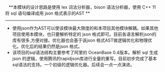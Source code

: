     **本模块的设计思路是使用 lex 词法分析器，bison 语法分析器，使用 C++ 11 将 sql 语句编译成用 json 格式表示的AST **
* * *
*   使用json作为AST可以使该模块最大限度的和本项目其他模块解耦。如果其他项目使用本模块，也只要解析特定的
json 格式即可。目前各语言解析json的库有很多,方便对接。优化器也会基于该json 格式AST做逻辑优化和物理优化。优化后的结果仍然是json 格式。
*   该项目的sql语法结构主要参考了阿里的 OceanBase 0.4版本。解析 sql 生成 json 的逻辑，使用腾讯的rapidjson库进行全量的重写。目前初步完成了基本sql语法的支持。一个初级的逻辑优化器。后续会一点一点演进。
